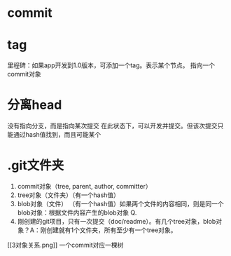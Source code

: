 # commit

# tag
里程碑：如果app开发到1.0版本，可添加一个tag。表示某个节点。
指向一个commit对象

# 分离head
没有指向分支，而是指向某次提交
在此状态下，可以开发并提交。但该次提交只能通过hash值找到，而且可能某个
# .git文件夹
1. commit对象（tree, parent, author, committer）
2. tree对象（文件夹）（有一个hash值）
3. blob对象（文件） （有一个hash值）如果两个文件的内容相同，则是同一个blob对象：根据文件内容产生的blob对象
Q.
1. 刚创建的git项目，只有一次提交（doc/readme）。有几个tree对象，blob对象？A：刚创建就有1个文件夹，所有至少有一个tree对象。

[[3对象关系.png]]
一个commit对应一棵树